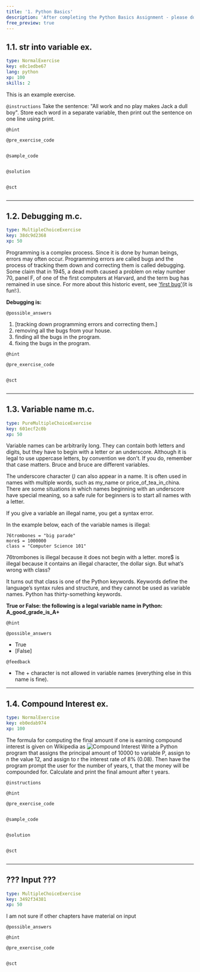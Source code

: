 ```yaml
---
title: '1. Python Basics'
description: 'After completing the ​Python Basics Assignment - please do the following exercises to check your understanding.'
free_preview: true
---
```


## 1.1. str into variable ex.

```yaml
type: NormalExercise
key: e8c1edbe67
lang: python
xp: 100
skills: 2
```

This is an example exercise.

`@instructions`
Take the sentence: "All work and no play makes Jack a dull boy". 
Store each word in a separate variable, then print out the sentence on one line using print.

`@hint`


`@pre_exercise_code`
```{python}

```

`@sample_code`
```{python}

```

`@solution`
```{python}

```

`@sct`
```{python}

```

---

## 1.2. Debugging m.c.

```yaml
type: MultipleChoiceExercise
key: 38dc9d2368
xp: 50
```

Programming is a complex process. Since it is done by human beings, errors may often occur. Programming errors are called bugs and the process of tracking them down and correcting them is called debugging. Some claim that in 1945, a dead moth caused a problem on relay number 70, panel F, of one of the first computers at Harvard, and the term bug has remained in use since. For more about this historic event, see ['first bug'](http://en.wikipedia.org/wiki/File:H96566k.jpg)(it is fun!:).

**Debugging is:**

`@possible_answers`
1. [tracking down programming errors and correcting them.]
2. removing all the bugs from your house. 
3. finding all the bugs in the program.
4. fixing the bugs in the program.

`@hint`


`@pre_exercise_code`
```{python}

```

`@sct`
```{python}

```

---

## 1.3. Variable name m.c.

```yaml
type: PureMultipleChoiceExercise
key: 601ecf2c0b
xp: 50
```

Variable names can be arbitrarily long. They can contain both letters and digits, but they have to begin with a letter or an underscore. Although it is legal to use uppercase letters, by convention we don’t. If you do, remember that case matters. Bruce and bruce are different variables.

The underscore character (_)_ can also appear in a name. It is often used in names with multiple words, such as my_name or price_of_tea_in_china. There are some situations in which names beginning with an underscore have special meaning, so a safe rule for beginners is to start all names with a letter.

If you give a variable an illegal name, you get a syntax error.

In the example below, each of the variable names is illegal:
```
76trombones = "big parade"
more$ = 1000000
class = "Computer Science 101"
```
76trombones is illegal because it does not begin with a letter. more$ is illegal because it contains an illegal character, the dollar sign. But what’s wrong with class?

It turns out that class is one of the Python keywords. Keywords define the language’s syntax rules and structure, and they cannot be used as variable names. Python has thirty-something keywords.

**True or False: the following is a legal variable name in Python: A_good_grade_is_A+**

`@hint`


`@possible_answers`
- True
- [False]

`@feedback`
- The + character is not allowed in variable names (everything else in this name is fine).

---

## 1.4. Compound Interest ex.

```yaml
type: NormalExercise
key: eb0edab974
xp: 100
```

The formula for computing the final amount if one is earning compound interest is given on Wikipedia as ![Compound Interest](https://www.thecalculatorsite.com/images/compound-interest-formula-diagram.png)
Write a Python program that assigns the principal amount of 10000 to variable P, assign to n the value 12, and assign to r the interest rate of 8% (0.08). Then have the program prompt the user for the number of years, t, that the money will be compounded for. Calculate and print the final amount after t years.

`@instructions`


`@hint`


`@pre_exercise_code`
```{python}

```

`@sample_code`
```{python}

```

`@solution`
```{python}

```

`@sct`
```{python}

```

---

## ??? Input ???

```yaml
type: MultipleChoiceExercise
key: 3492f34381
xp: 50
```

I am not sure if other chapters have material on input

`@possible_answers`


`@hint`


`@pre_exercise_code`
```{python}

```

`@sct`
```{python}

```
